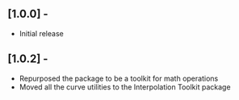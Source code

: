 ﻿## [1.0.0] - 
- Initial release
## [1.0.2] -
- Repurposed the package to be a toolkit for math operations
- Moved all the curve utilities to the Interpolation Toolkit package